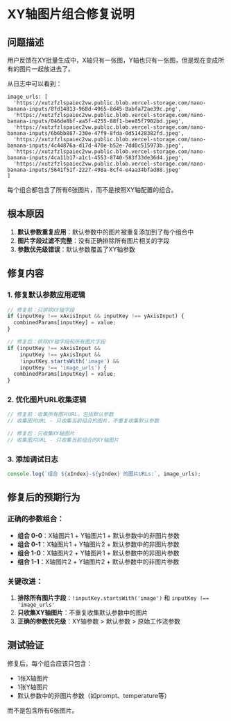 # XY轴图片组合修复说明

## 问题描述
用户反馈在XY批量生成中，X轴只有一张图，Y轴也只有一张图，但是现在变成所有的图片一起放进去了。

从日志中可以看到：
```
image_urls: [
  'https://xutzfzlspaiec2vw.public.blob.vercel-storage.com/nano-banana-inputs/8fd14813-968d-4965-8d45-8abfa72ae39c.png',
  'https://xutzfzlspaiec2vw.public.blob.vercel-storage.com/nano-banana-inputs/046de8bf-aa5f-4255-88f1-bee85f7902bd.jpeg',
  'https://xutzfzlspaiec2vw.public.blob.vercel-storage.com/nano-banana-inputs/6b6bb887-230e-47f9-8fda-0d51428382fd.jpeg',
  'https://xutzfzlspaiec2vw.public.blob.vercel-storage.com/nano-banana-inputs/4c44876a-d17d-470e-b52e-7dd0c515973b.jpeg',
  'https://xutzfzlspaiec2vw.public.blob.vercel-storage.com/nano-banana-inputs/4ca11b17-a1c1-4553-8740-583f33de36d4.jpeg',
  'https://xutzfzlspaiec2vw.public.blob.vercel-storage.com/nano-banana-inputs/5641f51f-2227-498a-8cf4-e4aa34bfad88.jpeg'
]
```

每个组合都包含了所有6张图片，而不是按照XY轴配置的组合。

## 根本原因
1. **默认参数重复应用**：默认参数中的图片被重复添加到了每个组合中
2. **图片字段过滤不完整**：没有正确排除所有图片相关的字段
3. **参数优先级错误**：默认参数覆盖了XY轴参数

## 修复内容

### 1. 修复默认参数应用逻辑
```typescript
// 修复前：只排除XY轴字段
if (inputKey !== xAxisInput && inputKey !== yAxisInput) {
  combinedParams[inputKey] = value;
}

// 修复后：排除XY轴字段和所有图片字段
if (inputKey !== xAxisInput && 
    inputKey !== yAxisInput && 
    !inputKey.startsWith('image') && 
    inputKey !== 'image_urls') {
  combinedParams[inputKey] = value;
}
```

### 2. 优化图片URL收集逻辑
```typescript
// 修复前：收集所有图片URL，包括默认参数
// 收集图片URL - 只收集当前组合的图片，不重复收集默认参数

// 修复后：只收集XY轴图片
// 收集图片URL - 只收集当前组合的XY轴图片
```

### 3. 添加调试日志
```typescript
console.log(`组合 ${xIndex}-${yIndex} 的图片URLs:`, image_urls);
```

## 修复后的预期行为

### 正确的参数组合：
- **组合 0-0**：X轴图片1 + Y轴图片1 + 默认参数中的非图片参数
- **组合 0-1**：X轴图片1 + Y轴图片2 + 默认参数中的非图片参数
- **组合 1-0**：X轴图片2 + Y轴图片1 + 默认参数中的非图片参数
- **组合 1-1**：X轴图片2 + Y轴图片2 + 默认参数中的非图片参数

### 关键改进：
1. **排除所有图片字段**：`!inputKey.startsWith('image')` 和 `inputKey !== 'image_urls'`
2. **只收集XY轴图片**：不重复收集默认参数中的图片
3. **正确的参数优先级**：XY轴参数 > 默认参数 > 原始工作流参数

## 测试验证

修复后，每个组合应该只包含：
- 1张X轴图片
- 1张Y轴图片
- 默认参数中的非图片参数（如prompt、temperature等）

而不是包含所有6张图片。

